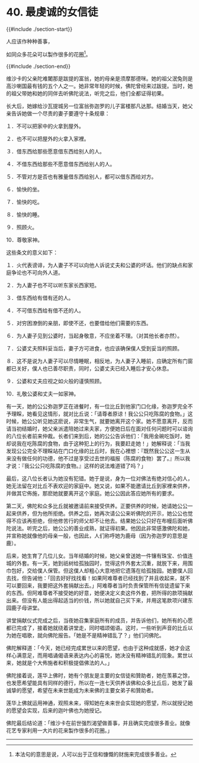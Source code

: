 # 40. 最虔诚的女信徒
{{#include ./section-start}}

人应该作种种善事，

如同众多花朵可以製作很多的花圈[^1]。

{{#include ./section-end}}

维沙卡的父亲陀难闍那是跋提的富翁，她的母亲是须摩那德咪。她的祖父泯兔则是高沙喇国最有钱的五个人之一。她非常年轻的时候，佛陀曾经来过跋提。当时，她的祖父带她和她的同伴去听佛陀说法，听完之后，他们全都证得初果。

长大后，她嫁给沙瓦提城另一位富翁弥迦罗的儿子富楼那凡达那。结婚当天，她父亲告诉她做一个尽责的妻子要遵守十条规章：

１．不可以把家中的火拿到屋外。

２．也不可以把屋外的火拿入家裡。

３．借东西给那些愿意借东西给别人的人。

４．不借东西给那些不愿意借东西给别人的人。

５．不管对方是否也有雅量借东西给别人，都可以借东西给对方。

６．愉快的坐。

７．愉快的吃。

８．愉快的睡。

９．照顾火。

10．尊敬家神。

这些条文的意义如下：

１．火代表谤诽，为人妻子不可以向他人诉说丈夫和公婆的坏话。他们的缺点和家庭争论也不可向外人道。

２．为人妻子也不可以听东家长西家短。

３．借东西给有借有还的人。

４．不可借东西给有借不还的人。

５．对穷困潦倒的亲朋，即使不还，也要借给他们需要的东西。

６．为人妻子见到公婆时，当起身敬意，不应坐着不理。（对其他长者亦然）。

７．公婆丈夫照料妥当后，妻子方可进食，也应该确保僕人受到妥当的照顾。

８．这不是说为人妻子可以尽情睡眠，相反地，为人妻子入睡前，应确定所有门窗都已关好，僕人也已善尽职责，同时，公婆丈夫已经入睡后才安心休息。

９．公婆和丈夫应视之如火般的谨慎照顾。

10．礼敬公婆和丈夫一如家神。

有一天，她的公公弥迦罗正在进餐时，有一位比丘到他家门口化缘，弥迦罗完全不予理睬，她看见这情形，就对比丘说：「请尊者原谅！我公公只吃陈腐的食物。」这时候，她公公听见她这麽说，非常生气，就要她离开这个家。她不愿意离开，反而请当初结婚时，她父亲派遣陪她过来夫家，方便她日后在面对任何问题时可以谘询的八位长者前来仲裁。长者们来到后，她的公公告诉他们：「我用金碗吃饭时，她却说我在吃陈腐的食物，由于这种犯上的行为，我要赶走她！」她解释说：「当我发现公公完全不理睬站在门口化缘的比丘时，我在心裡想：『既然我公公这一生从来没有做任何的功德，他不过是享受过去世的福报（陈腐的食物）罢了。』所以我才说：『我公公只吃陈腐的食物。』这样的说法难道错了吗？」

最后，这八位长者认为她没有犯错。她于是说，身为一位对佛法有绝对信心的人，她无法留在对比丘不表欢迎的家庭中。她又说，如果不能邀请比丘到家裡来供养，并做其它佈施，那麽她就要离开这个家庭。她公公因此答应她所有的要求。

第二天，佛陀和众多比丘就被邀请前来接受供养。正要供养的时候，她请她公公一起来供养，但为他所拒绝。供养之后，她再次请公公来听佛陀的开示，她公公也觉得不应该再拒绝，但他修苦行的师父却不让他去。结果她公公只好在布幔后面听佛陀说法。听完之后，她公公的善业成熟，就证得初果。他因此非常感激佛陀和她，并宣称她就像他的母亲一般，也因此，人们称呼她为鹿母（因为弥迦罗的意思是鹿）。

后来，她生育了几位儿女。当年结婚的时候，她父亲曾送她一件镶有珠宝、价值连城的外套。有一天，她到祇树给孤独园时，觉得这件外套太沉重，就脱下来，用围巾包好，交给僕人保管。但这僕人却粗心大意地把它遗落在给孤独园。她要僕人回去找，但告诫他：「回去好好找找看！如果阿难尊者已经找到了并且收起来，就不可以要回来，我要把这外套捐献出去。」阿难尊者当时负责保管所有信徒遗留下来的东西。但阿难尊者不接受她的好意，她便决定义卖这件外套，把所得的款项捐献出来。但没有人能出得起适当的价钱，所以她就自己买下来，并用这笔款项兴建东园鹿子母讲堂。

讲堂捐献仪式完成之后，当夜她召集家庭所有的成员，并告诉他们，她所有的心愿都已完成了，接着她就绕着讲堂走，同时唱颂偈语。这时，一些听到声音的比丘以为她在唱歌，就向佛陀报告。「她是不是精神错乱了？」他们问佛陀。

佛陀解释道：「今天，她已经完成累世以来的愿望，也由于这种成就感，她才会这样心满意足，而用唱诵偈语来表达内心的喜悦，她决没有精神错乱的现象。累世以来，她就是个大佈施者和积极提倡佛法的人。」

佛陀接着说，莲华上佛时，她有个朋友是主要的女信徒和贊助者，她在羡慕之馀，也发愿希望能具有同样的德行，所以在一连七天供养该佛和众多比丘后，她发了最诚挚的愿望，希望在未来世能成为未来佛的主要女弟子和贊助者。

莲华上佛就运用神通，观照未来，得知她在未来世会实现她的愿望，所以就授记她的愿望会实现，后来的迦叶佛也为她授记。

佛陀最后结论道：「维沙卡在前世强烈渴望做善事，并且确实完成很多善业。就像花艺专家利用一大片的花来製作很多的花圈。」


---



[^1]: 本法句的意思是说，人可以出于正信和慷慨的财施来完成很多善业。

